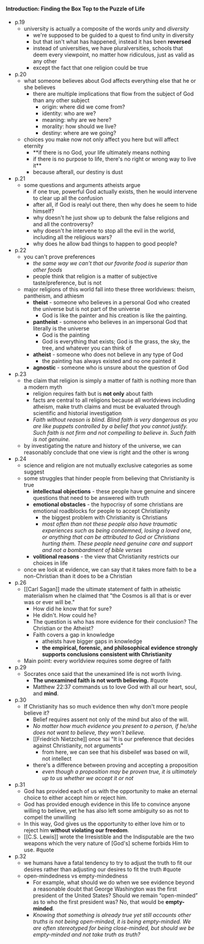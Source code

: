  #### Introduction: Finding the Box Top to the Puzzle of Life
- p.19
	- university is actually a composite of the words *unity* and *diversity*
		- we're supposed to be guided to a quest to find unity in diversity
		- but that isn't what has happened, instead it has been **reversed**
		- instead of universities, we have pluralversities, schools that deem every viewpoint, no matter how ridiculous, just as valid as any other
		- except the fact that one religion could be true
- p.20 
	- what someone believes about God affects everything else that he or she believes
		- there are multiple implications that flow from the subject of God than any other subject
			- origin: where did we come from?
			- identity: who are we?
			- meaning: why are we here?
			- morality: how should we live?
			- destiny: where are we going?
	- choices you make now not only affect you here but will affect eternity
		- **if there is no God, your life ultimately means nothing
		- if there is no purpose to life, there's no right or wrong way to live it**
		- because afterall, our destiny is dust
- p.21
	- some questions and arguments atheists argue
		- if one true, powerful God actually exists, then he would intervene to clear up all the confusion
		- after all, if God is realyl out there, then why does he seem to hide himself?
		- why doesn't he just show up to debunk the false religions and and all the controversy?
		- why doesn't he intervene to stop all the evil in the world, including all the religious wars?
		- why does he allow bad things to happen to good people?
- p.22
	- you can't prove preferences
		- *the same way we can't that our favorite food is superior than other foods*
		- people think that religion is a matter of subjective taste/preference, but is not
	- major religions of this world fall into these three worldviews: theism, pantheism, and athiesm
		- **theist** - someone who believes in a personal God who created the universe but is not part of the universe
			- God is like the painter and his creation is like the painting.
		- **pantheist** - someone who believes in an impersonal God that literally is the universe
			- God is the painting
			- God is everything that exists; God is the grass, the sky, the tree, and whatever you can think of
		- **atheist** - someone who does not believe in any type of God
			- the painting has always existed and no one painted it
		- **agnostic** - someone who is unsure about the question of God
- p.23
	- the claim that religion is simply a matter of faith is nothing more than a modern myth
		- religion requires faith but is **not only** about faith
		- facts are central to all religions because all worldviews including atheism, make truth claims and must be evaluated through scientific and historial investigation
		- *Faith without reason is blind. Blind faith is very dangerous as you are like puppets controlled by a belief that you cannot justify. Such faith is not firm and not compelling to believe in. Such faith is not genuine.*
	- by investigating the nature and history of the universe, we can reasonably conclude that one view is right and the other is wrong
- p.24
	- science and religion are not mutually exclusive categories as some suggest
	- some struggles that hinder people from believing that Christianity is true
		- **intellectual objections** - these people have genuine and sincere questions that need to be answered with truth
		- **emotional obstacles** - the hypocrisy of some christians are emotional roadblocks for people to accept Christianity
			- the biggest problem with Christianity is Christians
			- *most often than not these people also have traumatic experiences such as being condemned, losing a loved one, or anything that can be attributed to God or Christians hurting them. These people need genuine care and support and not a bombardment of bible verses*
		- **volitional reasons** - the view that Christianity restricts our choices in life
	 - once we look at evidence, we can say that it takes more faith to be a non-Christian than it does to be a Christian
- p.26
	- [[Carl Sagan]] made the ultimate statement of faith in atheistic materialism when he claimed that "the Cosmos is all that is or ever was or ever will be." 
		- How did he know that for sure?
		- He didn't. How could he?
		- The question is who has more evidence for their conclusion? The Christian or the Atheist?
		- Faith covers a gap in knowledge
			- atheists have bigger gaps in knowledge
			- **the empirical, forensic, and philosophical evidence strongly supports conclusions consistent with Christianity**
	- Main point: every worldview requires some degree of faith
- p.29
	- Socrates once said that the unexamined life is not worth living. 
		- **The unexamined faith is not worth believing.** #quote	
		- Matthew 22:37 commands us to love God with all our heart, soul, and **mind**.
- p.30
	- If Christianity has so much evidence then why don't more people believe it?
		- Belief requires assent not only of the mind but also of the will.
		- *No matter how much evidence you present to a person, if he/she does not want to believe, they won't believe.*
		- [[Friedrich Nietzche]] once sai "It is our preference that decides against Christianity, not arguments"
			- from here, we can see that his disbeilef was based on will, not intellect
		- there's a difference between proving and accepting a proposition
			- *even though a proposition may be proven true, it is ultimately up to us whether we accept it or not*
- p.31
	- God has provided each of us with the opportunity to make an eternal choice to either accept him or reject him.
	- God has provided enough evidence in this life to convince anyone willing to believe, yet he has also left some ambiguity so as not to compel the unwilling
	- In this way, God gives us the opportunity to either love him or to reject him **without violating our freedom**.
	- [[C.S. Lewis]] wrote the Irresistible and the Indisputable are the two weapons which the very nature of [God's] scheme forbids Him to use. #quote	
- p.32
	- we humans have a fatal tendency to try to adjust the truth to fit our desires rather than adjusting our desires to fit the truth #quote 
	- open-mindedness vs empty-mindedness
		- For example, what should we do when we see evidence beyond a reasonable doubt that George Washington was the first president of the United States? Should we remain “open-minded” as to who the first president was? No, that would be **empty-minded**.
		- *Knowing that something is already true yet still accounts other truths is not being open-minded, it is being empty-minded. We are often stereotyped for being close-minded, but should we be empty-minded and not take truth as truth?*